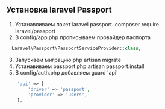 ## Установка laravel Passport
1. Устанавливаем пакет laravel passport. composer require laravel/passport
2. В config/app.php прописываем провайдер паспорта
```php
  Laravel\Passport\PassportServiceProvider::class,
```
3. Запускаем миграцию php artisan migrate
4. Устанавиваем passport php artisan passport:install
5. В config/auth.php добавляем guard 'api' 
```php
    'api' => [
        'driver' => 'passport',
        'provider' => 'users',
    ],
```
